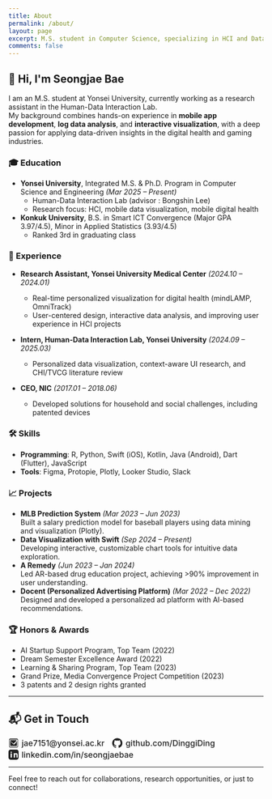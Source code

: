 ```yaml
---
title: About
permalink: /about/
layout: page
excerpt: M.S. student in Computer Science, specializing in HCI and Data Visualization. Passionate about mobile health, interactive visualization, and uncovering insights from data.
comments: false
---
```


## 👋 Hi, I'm Seongjae Bae

I am an M.S. student at Yonsei University, currently working as a research assistant in the Human-Data Interaction Lab.  
My background combines hands-on experience in **mobile app development**, **log data analysis**, and **interactive visualization**, with a deep passion for applying data-driven insights in the digital health and gaming industries.

### 🎓 Education
- **Yonsei University**, Integrated M.S. & Ph.D. Program in Computer Science and Engineering *(Mar 2025 – Present)*  
  - Human-Data Interaction Lab  (advisor : Bongshin Lee)
  - Research focus: HCI, mobile data visualization, mobile digital health
- **Konkuk University**, B.S. in Smart ICT Convergence (Major GPA 3.97/4.5), Minor in Applied Statistics (3.93/4.5)
  - Ranked 3rd in graduating class

### 💼 Experience
- **Research Assistant, Yonsei University Medical Center** *(2024.10 – 2024.01)*  
  - Real-time personalized visualization for digital health (mindLAMP, OmniTrack)
  - User-centered design, interactive data analysis, and improving user experience in HCI projects

- **Intern, Human-Data Interaction Lab, Yonsei University** *(2024.09 – 2025.03)*  
  - Personalized data visualization, context-aware UI research, and CHI/TVCG literature review

- **CEO, NIC** *(2017.01 – 2018.06)*  
  - Developed solutions for household and social challenges, including patented devices

### 🛠️ Skills
- **Programming**: R, Python, Swift (iOS), Kotlin, Java (Android), Dart (Flutter), JavaScript
- **Tools**: Figma, Protopie, Plotly, Looker Studio, Slack

### 📈 Projects
- **MLB Prediction System** *(Mar 2023 – Jun 2023)*  
  Built a salary prediction model for baseball players using data mining and visualization (Plotly).
- **Data Visualization with Swift** *(Sep 2024 – Present)*  
  Developing interactive, customizable chart tools for intuitive data exploration.
- **A Remedy** *(Jun 2023 – Jan 2024)*  
  Led AR-based drug education project, achieving >90% improvement in user understanding.
- **Docent (Personalized Advertising Platform)** *(Mar 2022 – Dec 2022)*  
  Designed and developed a personalized ad platform with AI-based recommendations.

### 🏆 Honors & Awards
- AI Startup Support Program, Top Team (2022)
- Dream Semester Excellence Award (2022)
- Learning & Sharing Program, Top Team (2023)
- Grand Prize, Media Convergence Project Competition (2023)
- 3 patents and 2 design rights granted

---

## 📬 Get in Touch

<a href="mailto:jae7151@yonsei.ac.kr" target="_blank" class="icon-link">
  <span class="icon-wrap">
    <svg class="contact-svg" width="20" height="20" viewBox="0 0 24 24" fill="currentColor" aria-hidden="true">
      <path d="M1.5 4A2.5 2.5 0 0 1 4 1.5h16A2.5 2.5 0 0 1 22.5 4v16a2.5 2.5 0 0 1-2.5 2.5H4A2.5 2.5 0 0 1 1.5 20V4Zm1 .5v15A1.5 1.5 0 0 0 4 21h16a1.5 1.5 0 0 0 1.5-1.5v-15A1.5 1.5 0 0 0 20 3.5H4A1.5 1.5 0 0 0 2.5 4.5Zm1.915 1.165A1 1 0 0 1 5.793 5h12.414a1 1 0 0 1 .707 1.707l-6.207 6.207a1 1 0 0 1-1.414 0L3.707 6.707A1 1 0 0 1 4.415 5.665ZM4 7.414 10.793 14.207a3 3 0 0 0 4.414 0L20 7.414V18a1 1 0 0 1-1 1H5a1 1 0 0 1-1-1V7.414Z"/>
    </svg>
    jae7151@yonsei.ac.kr
  </span>
</a>
&nbsp;&nbsp;
<a href="https://github.com/DinggiDing" target="_blank" class="icon-link">
  <span class="icon-wrap">
    <svg class="contact-svg" width="20" height="20" viewBox="0 0 24 24" fill="currentColor" aria-hidden="true">
      <path d="M12 0.297C5.375 0.297 0 5.672 0 12.297C0 17.5 3.438 21.855 8.207 23.385C8.805 23.477 9.025 23.145 9.025 22.852C9.025 22.594 9.016 21.872 9.011 20.872C5.672 21.622 4.967 19.44 4.967 19.44C4.422 18.093 3.633 17.722 3.633 17.722C2.546 17.006 3.719 17.022 3.719 17.022C4.922 17.111 5.555 18.266 5.555 18.266C6.639 20.144 8.424 19.648 9.12 19.356C9.22 18.586 9.516 18.062 9.845 17.773C7.17 17.484 4.344 16.436 4.344 11.707C4.344 10.374 4.807 9.296 5.601 8.466C5.477 8.173 5.089 6.911 5.723 5.297C5.723 5.297 6.745 4.977 9.004 6.635C9.996 6.363 11.061 6.226 12.121 6.222C13.182 6.226 14.246 6.363 15.24 6.635C17.496 4.977 18.516 5.297 18.516 5.297C19.153 6.911 18.765 8.173 18.641 8.466C19.437 9.296 19.898 10.374 19.898 11.707C19.898 16.448 17.066 17.48 14.385 17.765C14.801 18.127 15.182 18.83 15.182 19.881C15.182 21.368 15.17 22.539 15.17 22.852C15.17 23.149 15.389 23.484 15.996 23.385C20.763 21.854 24.201 17.499 24.201 12.297C24.201 5.672 18.627 0.297 12 0.297Z"/>
    </svg>
    github.com/DinggiDing
  </span>
</a>
&nbsp;&nbsp;
<a href="https://linkedin.com/in/seongjaebae" target="_blank" class="icon-link">
  <span class="icon-wrap">
    <svg class="contact-svg" width="20" height="20" viewBox="0 0 24 24" fill="currentColor" aria-hidden="true">
      <path d="M19 0h-14c-2.762 0-5 2.238-5 5v14c0 2.762 2.238 5 5 5h14c2.762 0 5-2.238 5-5v-14c0-2.762-2.238-5-5-5zm-11 19h-3v-10h3v10zm-1.5-11.3c-.966 0-1.5-.642-1.5-1.445 0-.818.548-1.446 1.537-1.446.988 0 1.5.627 1.5 1.446 0 .803-.512 1.445-1.492 1.445zm15.5 11.3h-3v-5.604c0-1.334-.472-2.247-1.651-2.247-.899 0-1.434.611-1.669 1.202-.086.209-.108.5-.108.792v5.857h-3s.039-9.504 0-10.5h3v1.491c.396-.613 1.106-1.487 2.693-1.487 1.965 0 3.437 1.278 3.437 4.027v6.469z"/>
    </svg>
    linkedin.com/in/seongjaebae
  </span>
</a>

<style>
.icon-link {
  text-decoration: none;
}
.icon-wrap {
  color: #222; /* 라이트모드: 검정 */
  font-weight: 500;
  font-size: 16px;
  display: inline-flex;
  align-items: center;
}
.contact-svg {
  margin-right: 6px;
  vertical-align: middle;
  transition: color 0.2s;
}
@media (prefers-color-scheme: dark) {
  .icon-wrap {
    color: #fff;  /* 다크모드: 흰색 */
  }
}
</style>
---

Feel free to reach out for collaborations, research opportunities, or just to connect!